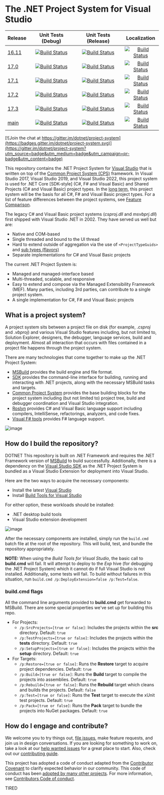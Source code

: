 # The .NET Project System for Visual Studio

| Release             | Unit Tests (Debug)                      | Unit Tests (Release)                      | Localization
|---------------------|:---------------------------------------:|:-----------------------------------------:|:------------:
| [16.11][1611Branch] | [![Build Status][1611Debug]][1611Build] | [![Build Status][1611Release]][1611Build] | [![Build Status][1611Spanish]][1611Build]
| [17.0][170Branch]   | [![Build Status][170Debug]][170Build]   | [![Build Status][170Release]][170Build]   | [![Build Status][170Spanish]][170Build]
| [17.1][171Branch]   | [![Build Status][171Debug]][171Build]   | [![Build Status][171Release]][171Build]   | [![Build Status][171Spanish]][171Build]
| [17.2][172Branch]   | [![Build Status][172Debug]][172Build]   | [![Build Status][172Release]][172Build]   | [![Build Status][172Spanish]][172Build]
| [17.3][173Branch]   | [![Build Status][173Debug]][173Build]   | [![Build Status][173Release]][173Build]   | [![Build Status][173Spanish]][173Build]
| [main][MainBranch]  | [![Build Status][MainDebug]][MainBuild] | [![Build Status][MainRelease]][MainBuild] | [![Build Status][MainSpanish]][MainBuild]

[![Join the chat at https://gitter.im/dotnet/project-system](https://badges.gitter.im/dotnet/project-system.svg)](https://gitter.im/dotnet/project-system?utm_source=badge&utm_medium=badge&utm_campaign=pr-badge&utm_content=badge)

This repository contains the .NET Project System for [Visual Studio](https://www.visualstudio.com/vs/) that is written on top of the [Common Project System (CPS)](https://github.com/microsoft/vsprojectsystem) framework. In Visual Studio 2017, Visual Studio 2019, and Visual Studio 2022, this project system is used for .NET Core [SDK-style] (C#, F# and Visual Basic) and Shared Projects (C# and Visual Basic) project types. In the [long term](docs/repo/roadmap.md), this project system will be the basis for all C#, F# and Visual Basic project types. For a list of feature differences between the project systems, see [Feature Comparison](docs/feature-comparison.md).

The legacy C# and Visual Basic project systems (*csproj.dll* and *msvbprj.dll*) first shipped with Visual Studio .NET in 2002. They have served us well but are:

- Native and COM-based
- Single threaded and bound to the UI thread
- Hard to extend outside of aggregation via the use of `<ProjectTypeGuids>` and [sub types (flavors)](https://docs.microsoft.com/en-us/visualstudio/extensibility/internals/project-types)
- Separate implementations for C# and Visual Basic projects

The current .NET Project System is:

- Managed and managed-interface based
- Multi-threaded, scalable, and responsive
- Easy to extend and compose via the Managed Extensibility Framework (MEF). Many parties, including 3rd parties, can contribute to a single project system.
- A single implementation for C#, F# and Visual Basic projects

## What is a project system?
A project system sits between a project file on disk (for example, *.csproj* and *.vbproj*) and various Visual Studio features including, but not limited to, Solution Explorer, designers, the debugger, language services, build and deployment. Almost all interaction that occurs with files contained in a project file happens through the project system.

There are many technologies that come together to make up the .NET Project System:

- [MSBuild](https://github.com/dotnet/msbuild) provides the build engine and file format.
- [SDK](https://github.com/dotnet/sdk) provides the command-line interface for building, running and interacting with .NET projects, along with the necessary MSBuild tasks and targets.
- [Common Project System](https://github.com/microsoft/vsprojectsystem) provides the base building blocks for the project system including (but not limited to) project tree, build and debugger coordination and Visual Studio integration.
- [Roslyn](https://github.com/dotnet/roslyn) provides C# and Visual Basic language support including compilers, IntelliSense, refactorings, analyzers, and code fixes.
- [Visual F# tools](https://github.com/dotnet/fsharp) provides F# language support.

![image](docs/repo/images/solution-explorer.png)

## How do I build the repository?
DOTNET 
This repository is built on .NET Framework and requires the .NET Framework version of [MSBuild](https://docs.microsoft.com/en-us/visualstudio/msbuild/msbuild?view=vs-2022) to build successfully. Additionally, there is a dependency on the [Visual Studio SDK](https://docs.microsoft.com/en-us/visualstudio/extensibility/starting-to-develop-visual-studio-extensions?view=vs-2022) as the .NET Project System is bundled as a Visual Studio Extension for deployment into Visual Studio.

Here are the two ways to acquire the necessary components:
- Install the latest [Visual Studio](https://visualstudio.microsoft.com/downloads/)
- Install [Build Tools for Visual Studio](https://visualstudio.microsoft.com/downloads/?q=build+tools#build-tools-for-visual-studio-2022)

For either option, these workloads should be installed:
- .NET desktop build tools
- Visual Studio extension development

![image](docs/repo/images/workloads-for-building-the-repo.png)

After the necessary components are installed, simply run the `build.cmd` batch file at the root of the repository. This will build, test, and bundle the repository appropriately.

**NOTE:** When using the *Build Tools for Visual Studio*, the basic call to **build.cmd** will fail. It will attempt to deploy to the *Exp* hive (for debugging the .NET Project System) which it cannot do if full Visual Studio is not installed. Additionally, some tests will fail. To build without failures in this situation, run `build.cmd /p:DeployExtension=false /p:Test=false`.

### **build.cmd** flags
All the command line arguments provided to **build.cmd** get forwarded to MSBuild. There are some special properties we've set up for building this repo.
- For Projects:
  - `/p:SrcProjects=[true or false]`: Includes the projects within the **src** directory. Default: `true`
  - `/p:TestProjects=[true or false]`: Includes the projects within the **tests** directory. Default: `true`
  - `/p:SetupProjects=[true or false]`: Includes the projects within the **setup** directory. Default: `true`
- For Targets:
  - `/p:Restore=[true or false]`: Runs the **Restore** target to acquire project dependencies. Default: `true`
  - `/p:Build=[true or false]`: Runs the **Build** target to compile the projects into assemblies. Default: `true`
  - `/p:Rebuild=[true or false]`: Runs the **Rebuild** target which cleans and builds the projects. Default: `false`
  - `/p:Test=[true or false]`: Runs the **Test** target to execute the xUnit test projects. Default: `true`
  - `/p:Pack=[true or false]`: Runs the **Pack** target to bundle the projects into NuGet packages. Default: `true`

## How do I engage and contribute?
We welcome you to try things out, [file issues](https://github.com/dotnet/project-system/issues), make feature requests, and join us in design conversations. If you are looking for something to work on, take a look at our [help wanted issues](https://github.com/dotnet/project-system/issues?q=is%3Aopen+is%3Aissue+label%3A%22Help+Wanted%22) for a great place to start. Also, check out our [contributing guide](CONTRIBUTING.md).

This project has adopted a code of conduct adapted from the [Contributor Covenant](http://contributor-covenant.org/) to clarify expected behavior in our community. This code of conduct has been [adopted by many other projects](http://contributor-covenant.org/adopters/). For more information, see [Contributors Code of conduct](https://github.com/dotnet/home/blob/master/guidance/be-nice.md).

<!-- References -->

[MainBranch]: https://github.com/dotnet/project-system/tree/main
[MainDebug]: https://dev.azure.com/dnceng/public/_apis/build/status/dotnet/project-system/unit-tests?branchName=main&jobName=Windows_Debug&%20Debug&label=main
[MainRelease]: https://dev.azure.com/dnceng/public/_apis/build/status/dotnet/project-system/unit-tests?branchName=main&jobName=Windows_Release&%20Release&label=main
[MainSpanish]: https://dev.azure.com/dnceng/public/_apis/build/status/dotnet/project-system/unit-tests?branchName=main&jobName=Spanish&label=main
[MainBuild]: https://dev.azure.com/dnceng/public/_build/latest?definitionId=406&branchName=main

[1611Branch]: https://github.com/dotnet/project-system/tree/dev16.11.x
[1611Debug]: https://dev.azure.com/dnceng/public/_apis/build/status/dotnet/project-system/unit-tests?branchName=dev16.11.x&jobName=Windows_Debug&%20Debug&label=dev16.11.x
[1611Release]: https://dev.azure.com/dnceng/public/_apis/build/status/dotnet/project-system/unit-tests?branchName=dev16.11.x&jobName=Windows_Release&%20Release&label=dev16.11.x
[1611Spanish]: https://dev.azure.com/dnceng/public/_apis/build/status/dotnet/project-system/unit-tests?branchName=dev16.11.x&jobName=Spanish&label=dev16.11.x
[1611Build]: https://dev.azure.com/dnceng/public/_build/latest?definitionId=406&branchName=dev16.11.x

[170Branch]: https://github.com/dotnet/project-system/tree/dev17.0.x
[170Debug]: https://dev.azure.com/dnceng/public/_apis/build/status/dotnet/project-system/unit-tests?branchName=dev17.0.x&jobName=Windows_Debug&%20Debug&label=dev17.0.x
[170Release]: https://dev.azure.com/dnceng/public/_apis/build/status/dotnet/project-system/unit-tests?branchName=dev17.0.x&jobName=Windows_Release&%20Release&label=dev17.0.x
[170Spanish]: https://dev.azure.com/dnceng/public/_apis/build/status/dotnet/project-system/unit-tests?branchName=dev17.0.x&jobName=Spanish&label=dev17.0.x
[170Build]: https://dev.azure.com/dnceng/public/_build/latest?definitionId=406&branchName=dev17.0.x

TIRED

[171Branch]: https://github.com/dotnet/project-system/tree/dev17.1.x
[171Debug]: https://dev.azure.com/dnceng/public/_apis/build/status/dotnet/project-system/unit-tests?branchName=dev17.1.x&jobName=Windows_Debug&%20Debug&label=dev17.1.x
[171Release]: https://dev.azure.com/dnceng/public/_apis/build/status/dotnet/project-system/unit-tests?branchName=dev17.1.x&jobName=Windows_Release&%20Release&label=dev17.1.x
[171Spanish]: https://dev.azure.com/dnceng/public/_apis/build/status/dotnet/project-system/unit-tests?branchName=dev17.1.x&jobName=Spanish&label=dev17.1.x
[171Build]: https://dev.azure.com/dnceng/public/_build/latest?definitionId=406&branchName=dev17.1.x

[172Branch]: https://github.com/dotnet/project-system/tree/dev17.2.x
[172Debug]: https://dev.azure.com/dnceng/public/_apis/build/status/dotnet/project-system/unit-tests?branchName=dev17.2.x&jobName=Windows_Debug&%20Debug&label=dev17.2.x
[172Release]: https://dev.azure.com/dnceng/public/_apis/build/status/dotnet/project-system/unit-tests?branchName=dev17.2.x&jobName=Windows_Release&%20Release&label=dev17.2.x
[172Spanish]: https://dev.azure.com/dnceng/public/_apis/build/status/dotnet/project-system/unit-tests?branchName=dev17.2.x&jobName=Spanish&label=dev17.2.x
[172Build]: https://dev.azure.com/dnceng/public/_build/latest?definitionId=406&branchName=dev17.2.x

[173Branch]: https://github.com/dotnet/project-system/tree/dev17.3.x
[173Debug]: https://dev.azure.com/dnceng/public/_apis/build/status/dotnet/project-system/unit-tests?branchName=dev17.3.x&jobName=Windows_Debug&%20Debug&label=dev17.3.x
[173Release]: https://dev.azure.com/dnceng/public/_apis/build/status/dotnet/project-system/unit-tests?branchName=dev17.3.x&jobName=Windows_Release&%20Release&label=dev17.3.x
[173Spanish]: https://dev.azure.com/dnceng/public/_apis/build/status/dotnet/project-system/unit-tests?branchName=dev17.3.x&jobName=Spanish&label=dev17.3.x
[173Build]: https://dev.azure.com/dnceng/public/_build/latest?definitionId=406&branchName=dev17.3.x
